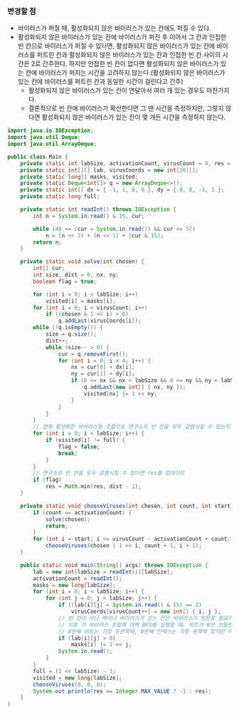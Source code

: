 ### 변경할 점

- 바이러스가 퍼질 때, 활성화되지 않은 바이러스가 있는 칸에도 퍼질 수 있다.
- 활성화되지 않은 바이러스가 있는 칸에 바이러스가 퍼진 후 이어서 그 칸과 인접한 빈 칸으로 바이러스가 퍼질 수 있다면, 활성화되지 않은 바이러스가 있는 칸에 바이러스를 퍼트린 칸과 활성화되지 않은 바이러스가 있는 칸과 인접한 빈 칸 사이의 시간은 2로 간주한다. 하지만 인접한 빈 칸이 없다면 활성화되지 않은 바이러스가 있는 칸에 바이러스가 퍼지는 시간을 고려하지 않는다.(활성화되지 않은 바이러스가 있는 칸에 바이러스를 퍼트린 칸과 동일한 시간이 걸린다고 간주)
  - 활성화되지 않은 바이러스가 있는 칸이 연달아서 여러 개 있는 경우도 마찬가지다.
  - 결론적으로 빈 칸에 바이러스가 확산한다면 그 땐 시간을 측정하지만, 그렇지 않다면 활성화되지 않은 바이러스가 있는 칸이 몇 개든 시간을 측정하지 않는다.

```java
import java.io.IOException;
import java.util.Deque;
import java.util.ArrayDeque;

public class Main {
	private static int labSize, activationCount, virusCount = 0, res = Integer.MAX_VALUE;
	private static int[][] lab, virusCoords = new int[10][];
	private static long[] masks, visited;
	private static Deque<int[]> q = new ArrayDeque<>();
	private static int[] dx = { -1, 1, 0, 0 }, dy = { 0, 0, -1, 1 };
	private static long full;

	private static int readInt() throws IOException {
		int n = System.in.read() & 15, cur;

		while (48 <= (cur = System.in.read()) && cur <= 57)
			n = (n << 3) + (n << 1) + (cur & 15);
		return n;
	}

	private static void solve(int chosen) {
		int[] cur;
		int size, dist = 0, nx, ny;
		boolean flag = true;

		for (int i = 0; i < labSize; i++)
			visited[i] = masks[i];
		for (int i = 0; i < virusCount; i++)
			if ((chosen & 1 << i) > 0)
				q.addLast(virusCoords[i]);
		while (!q.isEmpty()) {
			size = q.size();
			dist++;
			while (size-- > 0) {
				cur = q.removeFirst();
				for (int i = 0; i < 4; i++) {
					nx = cur[0] + dx[i];
					ny = cur[1] + dy[i];
					if (0 <= nx && nx < labSize && 0 <= ny && ny < labSize && (visited[nx] & 1 << ny) == 0) {
						q.addLast(new int[] { nx, ny });
						visited[nx] |= 1 << ny;
					}
				}
			}
		}
		// 현재 활성화한 바이러스들 조합으로 연구소의 빈 칸을 모두 감염시킬 수 있는지 확인
		for (int i = 0; i < labSize; i++) {
			if (visited[i] != full) {
				flag = false;
				break;
			}
		}
		// 연구소의 빈 칸을 모두 감염시킬 수 있다면 res를 업데이트
		if (flag)
			res = Math.min(res, dist - 1);
	}

	private static void chooseViruses(int chosen, int count, int start) {
		if (count == activationCount) {
			solve(chosen);
			return;
		}
		for (int i = start; i <= virusCount - activationCount + count; i++)
			chooseViruses(chosen | 1 << i, count + 1, i + 1);
	}

	public static void main(String[] args) throws IOException {
		lab = new int[labSize = readInt()][labSize];
		activationCount = readInt();
		masks = new long[labSize];
		for (int i = 0; i < labSize; i++) {
			for (int j = 0; j < labSize; j++) {
				if ((lab[i][j] = System.in.read() & 15) == 2)
					virusCoords[virusCount++] = new int[] { i, j };
				// 빈 칸이 아닌 벽이나 바이러스가 있는 칸은 바이러스가 방문할 필요가 없으므로 1로, 빈 칸은 0으로 비트를 채운다.
				// 이후 각 바이러스 조합에 대해 BFS를 실행할 때, 비트가 0인 칸들만 방문한다.
				// 0번째 비트는 가장 오른쪽에, 0번째 인덱스는 가장 왼쪽에 있지만 이 문제를 풀기 위해 굳이 그 위치를 맞춰줄 필요는 없다.
				if (lab[i][j] > 0)
					masks[i] |= 1 << j;
				System.in.read();
			}
		}
		full = (1 << labSize) - 1;
		visited = new long[labSize];
		chooseViruses(0, 0, 0);
		System.out.println(res == Integer.MAX_VALUE ? -1 : res);
	}
}
```
